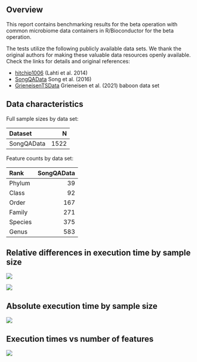 Overview
--------

This report contains benchmarking results for the beta operation with
common microbiome data containers in R/Bioconductor for the beta
operation.

The tests utilize the following publicly available data sets. We thank
the original authors for making these valuable data resources openly
available. Check the links for details and original references:

-   [hitchip1006](https://github.com/microbiome/miaTime/blob/master/R/data.R)
    (Lahti et al. 2014)
-   [SongQAData](https://microbiome.github.io/microbiomeDataSets/reference/SongQAData.html)
    Song et al. (2016)
-   [GrieneisenTSData](https://microbiome.github.io/microbiomeDataSets/reference/GrieneisenTSData.html)
    Grieneisen et al. (2021) baboon data set

Data characteristics
--------------------

Full sample sizes by data set:

<table>
<thead>
<tr class="header">
<th style="text-align: left;">Dataset</th>
<th style="text-align: right;">N</th>
</tr>
</thead>
<tbody>
<tr class="odd">
<td style="text-align: left;">SongQAData</td>
<td style="text-align: right;">1522</td>
</tr>
</tbody>
</table>

Feature counts by data set:

<table>
<thead>
<tr class="header">
<th style="text-align: left;">Rank</th>
<th style="text-align: right;">SongQAData</th>
</tr>
</thead>
<tbody>
<tr class="odd">
<td style="text-align: left;">Phylum</td>
<td style="text-align: right;">39</td>
</tr>
<tr class="even">
<td style="text-align: left;">Class</td>
<td style="text-align: right;">92</td>
</tr>
<tr class="odd">
<td style="text-align: left;">Order</td>
<td style="text-align: right;">167</td>
</tr>
<tr class="even">
<td style="text-align: left;">Family</td>
<td style="text-align: right;">271</td>
</tr>
<tr class="odd">
<td style="text-align: left;">Species</td>
<td style="text-align: right;">375</td>
</tr>
<tr class="even">
<td style="text-align: left;">Genus</td>
<td style="text-align: right;">583</td>
</tr>
</tbody>
</table>

Relative differences in execution time by sample size
-----------------------------------------------------

![](figs/%22testmethod%22_first_ratio.png)

![](figs/%22testmethod%22_second_ratio.png)

Absolute execution time by sample size
--------------------------------------

![](figs/%22testmethod%22_abs_by_time.png)

Execution times vs number of features
-------------------------------------

![](figs/%22testmethod%22_multi_ex_time.png)
